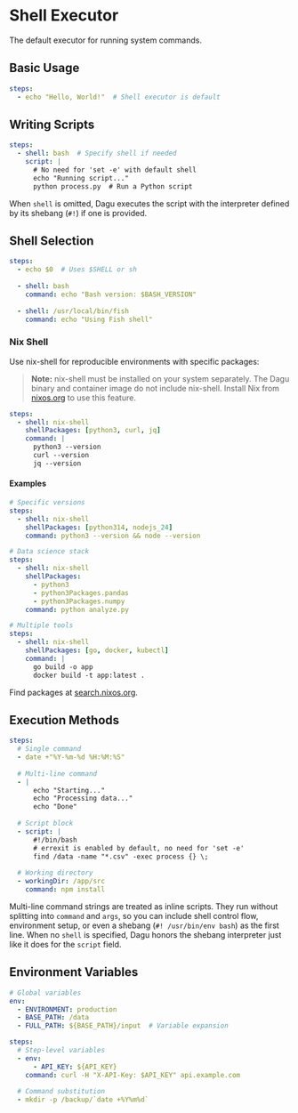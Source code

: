 # Shell Executor

The default executor for running system commands.

## Basic Usage

```yaml
steps:
  - echo "Hello, World!"  # Shell executor is default
```

## Writing Scripts

```yaml
steps:
  - shell: bash  # Specify shell if needed
    script: |
      # No need for 'set -e' with default shell
      echo "Running script..."
      python process.py  # Run a Python script
```

When `shell` is omitted, Dagu executes the script with the interpreter defined by its shebang (`#!`) if one is provided.

## Shell Selection

```yaml
steps:
  - echo $0  # Uses $SHELL or sh
    
  - shell: bash
    command: echo "Bash version: $BASH_VERSION"
    
  - shell: /usr/local/bin/fish
    command: echo "Using Fish shell"
```

### Nix Shell

Use nix-shell for reproducible environments with specific packages:

> **Note:** nix-shell must be installed on your system separately. The Dagu binary and container image do not include nix-shell. Install Nix from [nixos.org](https://nixos.org/download.html) to use this feature.

```yaml
steps:
  - shell: nix-shell
    shellPackages: [python3, curl, jq]
    command: |
      python3 --version
      curl --version
      jq --version
```

#### Examples

```yaml
# Specific versions
steps:
  - shell: nix-shell
    shellPackages: [python314, nodejs_24]
    command: python3 --version && node --version

# Data science stack
steps:
  - shell: nix-shell
    shellPackages:
      - python3
      - python3Packages.pandas
      - python3Packages.numpy
    command: python analyze.py

# Multiple tools
steps:
  - shell: nix-shell
    shellPackages: [go, docker, kubectl]
    command: |
      go build -o app
      docker build -t app:latest .
```

Find packages at [search.nixos.org](https://search.nixos.org/packages).

## Execution Methods

```yaml
steps:
  # Single command
  - date +"%Y-%m-%d %H:%M:%S"
    
  # Multi-line command
  - |
      echo "Starting..."
      echo "Processing data..."
      echo "Done"
      
  # Script block
  - script: |
      #!/bin/bash
      # errexit is enabled by default, no need for 'set -e'
      find /data -name "*.csv" -exec process {} \;
      
  # Working directory
  - workingDir: /app/src
    command: npm install
```

Multi-line command strings are treated as inline scripts. They run without splitting into `command` and `args`, so you can include shell control flow, environment setup, or even a shebang (`#! /usr/bin/env bash`) as the first line. When no `shell` is specified, Dagu honors the shebang interpreter just like it does for the `script` field.

## Environment Variables

```yaml
# Global variables
env:
  - ENVIRONMENT: production
  - BASE_PATH: /data
  - FULL_PATH: ${BASE_PATH}/input  # Variable expansion

steps:
  # Step-level variables
  - env:
      - API_KEY: ${API_KEY}
    command: curl -H "X-API-Key: $API_KEY" api.example.com
    
  # Command substitution
  - mkdir -p /backup/`date +%Y%m%d`
```
